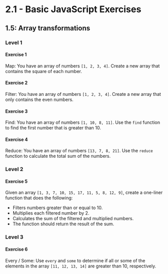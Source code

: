 # 2.1 - Basic JavaScript Exercises

## 1.5: Array transformations

### Level 1

#### Exercise 1

Map: You have an array of numbers `[1, 2, 3, 4]`. Create a new array that contains the square of each number.

#### Exercise 2

Filter: You have an array of numbers `[1, 2, 3, 4]`. Create a new array that only contains the even numbers.

#### Exercise 3

Find: You have an array of numbers `[1, 10, 8, 11]`. Use the `find` function to find the first number that is greater than 10.

#### Exercise 4

Reduce: You have an array of numbers `[13, 7, 8, 21]`. Use the `reduce` function to calculate the total sum of the numbers.

### Level 2

#### Exercise 5

Given an array `[1, 3, 7, 10, 15, 17, 11, 5, 8, 12, 9]`, create a one-liner function that does the following:

-   Filters numbers greater than or equal to 10.
-   Multiplies each filtered number by 2.
-   Calculates the sum of the filtered and multiplied numbers.
-   The function should return the result of the sum.

### Level 3

#### Exercise 6

Every / Some: Use `every` and `some` to determine if all or some of the elements in the array `[11, 12, 13, 14]` are greater than 10, respectively.
